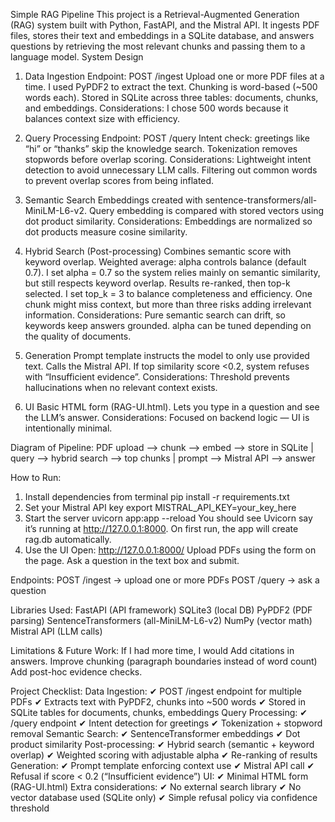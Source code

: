 Simple RAG Pipeline
This project is a Retrieval-Augmented Generation (RAG) system built with Python, FastAPI, and the Mistral API. It ingests PDF files, stores their text and embeddings in a SQLite database, and answers questions by retrieving the most relevant chunks and passing them to a language model.
System Design

1. Data Ingestion
Endpoint: POST /ingest
Upload one or more PDF files at a time. I used PyPDF2 to extract the text.
Chunking is word-based (~500 words each).
Stored in SQLite across three tables: documents, chunks, and embeddings.
Considerations:
I chose 500 words because it balances context size with efficiency.

2. Query Processing
Endpoint: POST /query
Intent check: greetings like “hi” or “thanks” skip the knowledge search.
Tokenization removes stopwords before overlap scoring.
Considerations:
Lightweight intent detection to avoid unnecessary LLM calls.
Filtering out common words to prevent overlap scores from being inflated.

3. Semantic Search
Embeddings created with sentence-transformers/all-MiniLM-L6-v2.
Query embedding is compared with stored vectors using dot product similarity.
Considerations:
Embeddings are normalized so dot products measure cosine similarity.

4. Hybrid Search (Post-processing)
Combines semantic score with keyword overlap.
Weighted average: alpha controls balance (default 0.7). I set alpha = 0.7 so the system relies mainly on semantic similarity, but still respects keyword overlap.
Results re-ranked, then top-k selected. I set top_k = 3 to balance completeness and efficiency. One chunk might miss context, but more than three risks adding irrelevant information.
Considerations:
Pure semantic search can drift, so keywords keep answers grounded.
alpha can be tuned depending on the quality of documents.

5. Generation
Prompt template instructs the model to only use provided text.
Calls the Mistral API.
If top similarity score <0.2, system refuses with “Insufficient evidence”.
Considerations:
Threshold prevents hallucinations when no relevant context exists.

6. UI
Basic HTML form (RAG-UI.html).
Lets you type in a question and see the LLM’s answer.
Considerations:
Focused on backend logic — UI is intentionally minimal.

Diagram of Pipeline:
PDF upload --> chunk --> embed --> store in SQLite
                                       |
                          query --> hybrid search --> top chunks
                                       |
                                prompt --> Mistral API --> answer

How to Run:
1) Install dependencies from terminal
pip install -r requirements.txt
2) Set your Mistral API key
export MISTRAL_API_KEY=your_key_here
3) Start the server
uvicorn app:app --reload
You should see Uvicorn say it’s running at http://127.0.0.1:8000.
On first run, the app will create rag.db automatically.
4) Use the UI
Open: http://127.0.0.1:8000/
Upload PDFs using the form on the page.
Ask a question in the text box and submit.

Endpoints:
POST /ingest → upload one or more PDFs
POST /query → ask a question

Libraries Used:
FastAPI (API framework)
SQLite3 (local DB)
PyPDF2 (PDF parsing)
SentenceTransformers (all-MiniLM-L6-v2)
NumPy (vector math)
Mistral API (LLM calls)

Limitations & Future Work:
If I had more time, I would
Add citations in answers.
Improve chunking (paragraph boundaries instead of word count)
Add post-hoc evidence checks.

Project Checklist:
Data Ingestion:
 ✔ POST /ingest endpoint for multiple PDFs
 ✔ Extracts text with PyPDF2, chunks into ~500 words
 ✔ Stored in SQLite tables for documents, chunks, embeddings
Query Processing:
 ✔ /query endpoint
 ✔ Intent detection for greetings
 ✔ Tokenization + stopword removal
Semantic Search:
 ✔ SentenceTransformer embeddings
 ✔ Dot product similarity
Post-processing:
 ✔ Hybrid search (semantic + keyword overlap)
 ✔ Weighted scoring with adjustable alpha
 ✔ Re-ranking of results
Generation:
 ✔ Prompt template enforcing context use
 ✔ Mistral API call
 ✔ Refusal if score < 0.2 (“Insufficient evidence”)
UI:
 ✔ Minimal HTML form (RAG-UI.html)
Extra considerations:
 ✔ No external search library
 ✔ No vector database used (SQLite only)
 ✔ Simple refusal policy via confidence threshold
